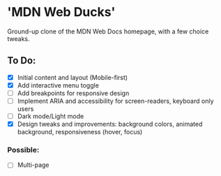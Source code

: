 # 'MDN Web Ducks'
Ground-up clone of the MDN Web Docs homepage, with a few choice tweaks. 

## To Do:
- [x] Initial content and layout (Mobile-first)
- [x] Add interactive menu toggle
- [ ] Add breakpoints for responsive design
- [ ] Implement ARIA and accessibility for screen-readers, keyboard only users
- [ ] Dark mode/Light mode
- [x] Design tweaks and improvements: background colors, animated background, responsiveness (hover, focus)
### Possible:
- [ ] Multi-page

